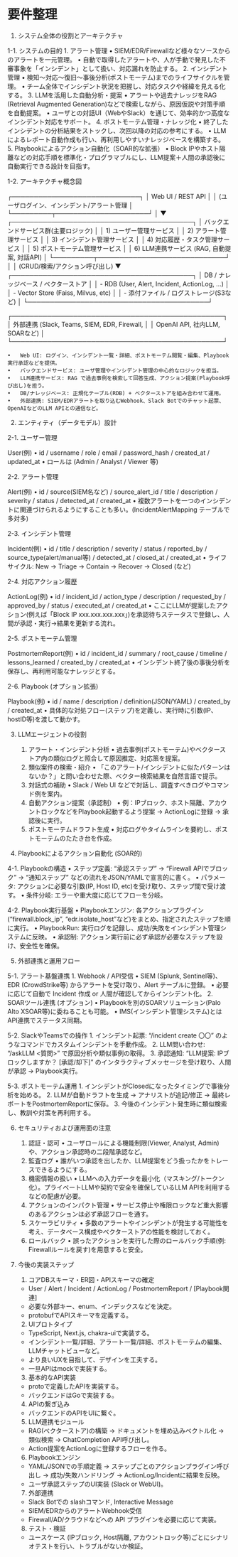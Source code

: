 # 要件整理

1. システム全体の役割とアーキテクチャ

1-1. システムの目的
	1.	アラート管理
	•	SIEM/EDR/Firewallなど様々なソースからのアラートを一元管理。
	•	自動で取得したアラートや、人が手動で発見した不審事象を「インシデント」として扱い、対応漏れを防止する。
	2.	インシデント管理
	•	検知～対応～復旧～事後分析(ポストモーテム)までのライフサイクルを管理。
	•	チーム全体でインシデント状況を把握し、対応タスクや経緯を見える化する。
	3.	LLMを活用した自動分析・提案
	•	アラートや過去ナレッジをRAG (Retrieval Augmented Generation)などで検索しながら、原因仮説や対策手順を自動提案。
	•	ユーザとの対話UI（WebやSlack）を通じて、効率的かつ高度なインシデント対応をサポート。
	4.	ポストモーテム管理・ナレッジ化
	•	終了したインシデントの分析結果をストックし、次回以降の対応の参考にする。
	•	LLMによるレポート自動作成も行い、再利用しやすいナレッジベースを構築する。
	5.	Playbookによるアクション自動化（SOAR的な拡張）
	•	Block IPやホスト隔離などの対応手順を標準化・プログラマブルにし、LLM提案＋人間の承認後に自動実行できる設計を目指す。

1-2. アーキテクチャ概念図

┌─────────────────────────────┐
│          Web UI / REST API          │
│ (ユーザログイン、インシデント/アラート管理  │
└─────────┬─────────────────────┘
          │
          ▼
┌─────────────────────────────────────────┐
│         バックエンドサービス群(主要ロジック)    │
│  1) ユーザー管理サービス                       │
│  2) アラート管理サービス                       │
│  3) インシデント管理サービス                   │
│  4) 対応履歴・タスク管理サービス               │
│  5) ポストモーテム管理サービス                 │
│  6) LLM連携サービス (RAG, 自動提案, 対話API)     │
└─────────┬─────────────────────────────┘
          │
          │ (CRUD/検索/アクション呼び出し)
          ▼
┌─────────────────────────────────────────┐
│   DB / ナレッジベース / ベクターストア          │
│  - RDB (User, Alert, Incident, ActionLog, ...)   │
│  - Vector Store (Faiss, Milvus, etc)             │
│  - 添付ファイル / ログストレージ(S3など)          │
└─────────────────────────────────────────┘

┌────────────────────────────────────────────────┐
│   外部連携 (Slack, Teams, SIEM, EDR, Firewall,  │
│             OpenAI API, 社内LLM, SOARなど)      │
└────────────────────────────────────────────────┘

	•	Web UI: ログイン、インシデント一覧・詳細、ポストモーテム閲覧・編集、Playbook実行承認などを提供。
	•	バックエンドサービス: ユーザ管理やインシデント管理の中心的なロジックを担当。
	•	LLM連携サービス: RAG で過去事例を検索して回答生成、アクション提案(Playbook呼び出し)を担う。
	•	DB/ナレッジベース: 正規化テーブル(RDB) + ベクターストアを組み合わせて運用。
	•	外部連携: SIEM/EDRアラートを取り込むWebhook、Slack Botでのチャット起票、OpenAIなどのLLM APIとの通信など。

2. エンティティ（データモデル）設計

2-1. ユーザー管理

User(例)
	•	id / username / role / email / password_hash / created_at / updated_at
	•	ロールは (Admin / Analyst / Viewer 等)

2-2. アラート管理

Alert(例)
	•	id / source(SIEM名など) / source_alert_id / title / description / severity / status / detected_at / created_at
	•	複数アラートを一つのインシデントに関連づけられるようにすることも多い。(IncidentAlertMapping テーブルで多対多)

2-3. インシデント管理

Incident(例)
	•	id / title / description / severity / status / reported_by / source_type(alert/manual等) / detected_at / closed_at / created_at
	•	ライフサイクル: New → Triage → Contain → Recover → Closed (など)

2-4. 対応アクション履歴

ActionLog(例)
	•	id / incident_id / action_type / description / requested_by / approved_by / status / executed_at / created_at
	•	ここにLLMが提案したアクション(例えば「Block IP xxx.xxx.xxx.xxx」)を承認待ちステータスで登録し、人間が承認・実行→結果を更新する流れ。

2-5. ポストモーテム管理

PostmortemReport(例)
	•	id / incident_id / summary / root_cause / timeline / lessons_learned / created_by / created_at
	•	インシデント終了後の事後分析を保存し、再利用可能なナレッジとする。

2-6. Playbook (オプション拡張)

Playbook(例)
	•	id / name / description / definition(JSON/YAML) / created_by / created_at
	•	具体的な対処フロー(ステップ)を定義し、実行時に引数(IP、hostID等)を渡して動かす。

3. LLMエージェントの役割
	1.	アラート・インシデント分析
	•	過去事例(ポストモーテム)やベクターストア内の類似ログと照合して原因推定、対応策を提案。
	2.	類似案件の検索・紹介
	•	「このアラート/インシデントに似たパターンはないか？」と問い合わせた際、ベクター検索結果を自然言語で提示。
	3.	対話式の補助
	•	Slack / Web UI などで対話し、調査すべきログやコマンド例を案内。
	4.	自動アクション提案（承認制）
	•	例：IPブロック、ホスト隔離、アカウントロックなどをPlaybook起動するよう提案 → ActionLogに登録 → 承認後に実行。
	5.	ポストモーテムドラフト生成
	•	対応ログやタイムラインを要約し、ポストモーテムのたたき台を作成。

4. Playbookによるアクション自動化 (SOAR的)

4-1. Playbookの構造
	•	ステップ定義: “承認ステップ” → “Firewall APIでブロック” → “通知ステップ” などの流れをJSON/YAMLで宣言的に書く。
	•	パラメータ: アクションに必要な引数(IP, Host ID, etc)を受け取り、ステップ間で受け渡す。
	•	条件分岐: エラーや重大度に応じてフローを分岐。

4-2. Playbook実行基盤
	•	Playbookエンジン: 各アクションプラグイン(“firewall.block_ip”, “edr.isolate_host”など)をまとめ、指定されたステップを順に実行。
	•	PlaybookRun: 実行ログを記録し、成功/失敗をインシデント管理システムに反映。
	•	承認制: アクション実行前に必ず承認が必要なステップを設け、安全性を確保。

5. 外部連携と運用フロー

5-1. アラート基盤連携
	1.	Webhook / API受信
	•	SIEM (Splunk, Sentinel等)、EDR (CrowdStrike等) からアラートを受け取り、Alert テーブルに登録。
	•	必要に応じて自動で Incident 作成 or 人間が確認してからインシデント化。
	2.	SOARツール連携 (オプション)
	•	Playbookを別のSOARソリューション(Palo Alto XSOAR等)に委ねることも可能。
	•	IMS(インシデント管理システム)とはAPI連携でステータス同期。

5-2. SlackやTeamsでの操作
	1.	インシデント起票: “/incident create 〇〇” のようなコマンドでカスタムインシデントを手動作成。
	2.	LLM問い合わせ: “/askLLM <質問>” で原因分析や類似事例の取得。
	3.	承認通知: “LLM提案: IPブロックしますか？ [承認/却下]” のインタラクティブメッセージを受け取り、人間が承認 → Playbook実行。

5-3. ポストモーテム運用
	1.	インシデントがClosedになったタイミングで事後分析を始める。
	2.	LLMが自動ドラフトを生成 → アナリストが追記/修正 → 最終レポートをPostmortemReportに保存。
	3.	今後のインシデント発生時に類似検索し、教訓や対策を再利用する。

6. セキュリティおよび運用面の注意
	1.	認証・認可
	•	ユーザロールによる機能制限(Viewer, Analyst, Admin)や、アクション承認時の二段階承認など。
	2.	監査ログ
	•	誰がいつ承認を出したか、LLM提案をどう扱ったかをトレースできるようにする。
	3.	機密情報の扱い
	•	LLMへの入力データを最小化（マスキング/トークン化）。プライベートLLMや契約で安全を確保しているLLM APIを利用するなどの配慮が必要。
	4.	アクションのインパクト管理
	•	サービス停止や権限ロックなど重大影響のあるアクションは必ず承認フローを通す。
	5.	スケーラビリティ
	•	多数のアラートやインシデントが発生する可能性を考え、データベース構成やベクターストアの性能を検討しておく。
	6.	ロールバック
	•	誤ったアクションを実行した際のロールバック手順(例: Firewallルールを戻す)を用意すると安全。

7. 今後の実装ステップ
	1.	コアDBスキーマ・ER図・APIスキーマの確定
    - User / Alert / Incident / ActionLog / PostmortemReport / [Playbook関連]
    - 必要な外部キー、enum、インデックスなどを決定。
    - protobufでAPIスキーマを定義する。
	2.	UIプロトタイプ
    - TypeScript, Next.js, chakra-uiで実装する。
	- インシデント一覧/詳細、アラート一覧/詳細、ポストモーテムの編集、LLMチャットビューなど。
	- より良いUXを目指して、デザインを工夫する。
    - 一旦APIはmockで実装する。
	3.	基本的なAPI実装
	- protoで定義したAPIを実装する。
	- バックエンドはGoで実装する。
	4.	APIの繋ぎ込み
	- バックエンドのAPIをUIに繋ぐ。
	5.	LLM連携モジュール
	- RAG(ベクターストア)の構築 → ドキュメントを埋め込みベクトル化 → 類似検索 → ChatCompletion API呼び出し。
	- Action提案をActionLogに登録するフローを作る。
	6.	Playbookエンジン
	- YAML/JSONでの手順定義 → ステップごとのアクションプラグイン呼び出し → 成功/失敗ハンドリング → ActionLog/Incidentに結果を反映。
	- ユーザ承認ステップのUI実装 (Slack or WebUI)。
	7.	外部連携
	- Slack Botでの slashコマンド, Interactive Message
	- SIEM/EDRからのアラートWebhook受信
	- Firewall/AD/クラウドなどへの API プラグインを必要に応じて実装。
	8.	テスト・検証
	- ユースケース (IPブロック, Host隔離, アカウントロック等)ごとにシナリオテストを行い、トラブルがないか検証。
